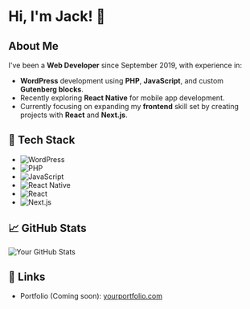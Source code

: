 # Hi, I'm Jack! 👋

## About Me
I've been a **Web Developer** since September 2019, with experience in:
- **WordPress** development using **PHP**, **JavaScript**, and custom **Gutenberg blocks**.
- Recently exploring **React Native** for mobile app development.
- Currently focusing on expanding my **frontend** skill set by creating projects with **React** and **Next.js**.

## 🚀 Tech Stack
- ![WordPress](https://img.shields.io/badge/-WordPress-21759B?style=flat&logo=wordpress&logoColor=white)
- ![PHP](https://img.shields.io/badge/-PHP-777BB4?style=flat&logo=php&logoColor=white)
- ![JavaScript](https://img.shields.io/badge/-JavaScript-F7DF1E?style=flat&logo=javascript&logoColor=white)
- ![React Native](https://img.shields.io/badge/-React%20Native-61DAFB?style=flat&logo=react&logoColor=white)
- ![React](https://img.shields.io/badge/-React-61DAFB?style=flat&logo=react&logoColor=white)
- ![Next.js](https://img.shields.io/badge/-Next.js-000000?style=flat&logo=next.js&logoColor=white)

## 📈 GitHub Stats
![Your GitHub Stats](https://github-readme-stats.vercel.app/api?username=yourusername&show_icons=true)

## 🔗 Links
- Portfolio (Coming soon): [yourportfolio.com](jackhallett.co.uk)